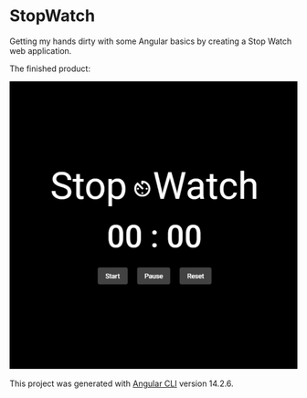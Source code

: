 # StopWatch

Getting my hands dirty with some Angular basics by creating a Stop Watch web application.

The finished product:

![TStop Watch app screenshot](https://github.com/rumanstheddy/Ang-Stop-Watch/blob/master/src/assets/app-ss.png)

This project was generated with [Angular CLI](https://github.com/angular/angular-cli) version 14.2.6.
